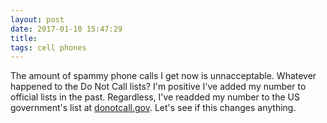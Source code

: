 ```yaml
---
layout: post
date: 2017-01-10 15:47:29
title: 
tags: cell phones
---
```


The amount of spammy phone calls I get now is unnacceptable. Whatever happened to the Do Not Call lists? I'm positive I've added my number to official lists in the past. Regardless, I've readded my number to the US government's list at [donotcall.gov](https://www.donotcall.gov). Let's see if this changes anything.